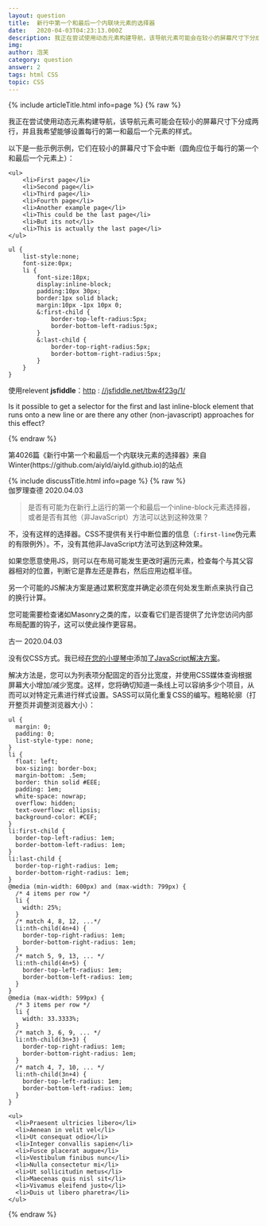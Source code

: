 ```yaml
---
layout: question
title:  新行中第一个和最后一个内联块元素的选择器
date:   2020-04-03T04:23:13.000Z
description: 我正在尝试使用动态元素构建导航，该导航元素可能会在较小的屏幕尺寸下分成两行，并且我希望能够设置每行的第一和最后一个元素的样式。以下是一些示例示例，它们...
img: 
author: 泡芙
category: question
answer: 2
tags: html CSS
topic: CSS
---
```

<div class="article-root">
  <div class="article">
    {% include articleTitle.html info=page %}
    {% raw %}
    <div class="article-content"><p><font style="vertical-align: inherit;"><font style="vertical-align: inherit;">我正在尝试使用动态元素构建导航，该导航元素可能会在较小的屏幕尺寸下分成两行，并且我希望能够设置每行的第一和最后一个元素的样式。</font></font></p>

<p><font style="vertical-align: inherit;"><font style="vertical-align: inherit;">以下是一些示例示例，它们在较小的屏幕尺寸下会中断（圆角应位于每行的第一个和最后一个元素上）：</font></font></p>

<pre><code>&lt;ul&gt;<font></font>
    &lt;li&gt;First page&lt;/li&gt;<font></font>
    &lt;li&gt;Second page&lt;/li&gt;<font></font>
    &lt;li&gt;Third page&lt;/li&gt;<font></font>
    &lt;li&gt;Fourth page&lt;/li&gt;<font></font>
    &lt;li&gt;Another example page&lt;/li&gt;<font></font>
    &lt;li&gt;This could be the last page&lt;/li&gt;<font></font>
    &lt;li&gt;But its not&lt;/li&gt;<font></font>
    &lt;li&gt;This is actually the last page&lt;/li&gt; <font></font>
&lt;/ul&gt;<font></font>
<font></font>
ul {<font></font>
    list-style:none;<font></font>
    font-size:0px;<font></font>
    li {<font></font>
        font-size:18px;<font></font>
        display:inline-block;<font></font>
        padding:10px 30px;<font></font>
        border:1px solid black;<font></font>
        margin:10px -1px 10px 0;<font></font>
        &amp;:first-child {<font></font>
            border-top-left-radius:5px;<font></font>
            border-bottom-left-radius:5px;<font></font>
        }<font></font>
        &amp;:last-child {<font></font>
            border-top-right-radius:5px;<font></font>
            border-bottom-right-radius:5px;<font></font>
        }<font></font>
    }        <font></font>
}<font></font>
</code></pre>

<p><font style="vertical-align: inherit;"><font style="vertical-align: inherit;">使用relevent </font></font><strong><font style="vertical-align: inherit;"><font style="vertical-align: inherit;">jsfiddle</font></font></strong><font style="vertical-align: inherit;"><font style="vertical-align: inherit;">：</font><a href="http://jsfiddle.net/tbw4f23g/1/"><font style="vertical-align: inherit;">http</font></a><font style="vertical-align: inherit;"> : </font></font><a href="http://jsfiddle.net/tbw4f23g/1/"><font style="vertical-align: inherit;"><font style="vertical-align: inherit;">//jsfiddle.net/tbw4f23g/1/</font></font></a></p>

<p>Is it possible to get a selector for the first and last inline-block element that runs onto a new line or are there any other (non-javascript) approaches for this effect?</p></div>
    {% endraw %}
  </div>
  <p class="winter_mark">第4026篇《新行中第一个和最后一个内联块元素的选择器》来自Winter(https://github.com/aiyld/aiyld.github.io)的站点</p>
  <div class="discuss-wrapper">
    {% include discussTitle.html info=page %}
    {% raw %}
    <div class="discuss-item">
        <div class="discuss-parent">
          <div class="discuss-meta">
            <span class="discuss-user">伽罗理查德</span>
            <span class="discuss-time">2020.04.03</span>
          </div>
          <div class="discuss-comment"><blockquote>
  <p><font style="vertical-align: inherit;"><font style="vertical-align: inherit;">是否有可能为在新行上运行的第一个和最后一个inline-block元素选择器，或者是否有其他（非JavaScript）方法可以达到这种效果？</font></font></p>
</blockquote>

<p><font style="vertical-align: inherit;"><font style="vertical-align: inherit;">不，没有这样的选择器。</font><font style="vertical-align: inherit;">CSS不提供有关行中断位置的信息（</font></font><code>:first-line</code><font style="vertical-align: inherit;"><font style="vertical-align: inherit;">伪元素</font><font style="vertical-align: inherit;">的有限例外</font><font style="vertical-align: inherit;">）。</font><font style="vertical-align: inherit;">不，没有其他非JavaScript方法可达到这种效果。</font></font></p>

<p><font style="vertical-align: inherit;"><font style="vertical-align: inherit;">如果您愿意使用JS，则可以在布局可能发生更改时遍历元素，检查每个与其父容器相对的位置，判断它是靠左还是靠右，然后应用边框半径。</font></font></p>

<p><font style="vertical-align: inherit;"><font style="vertical-align: inherit;">另一个可能的JS解决方案是通过累积宽度并确定必须在何处发生断点来执行自己的换行计算。 </font></font></p>

<p><font style="vertical-align: inherit;"><font style="vertical-align: inherit;">您可能需要检查诸如Masonry之类的库，以查看它们是否提供了允许您访问内部布局配置的钩子，这可以使此操作更容易。</font></font></p></div>
        </div></div><div class="discuss-item">
        <div class="discuss-parent">
          <div class="discuss-meta">
            <span class="discuss-user">古一</span>
            <span class="discuss-time">2020.04.03</span>
          </div>
          <div class="discuss-comment"><p><font style="vertical-align: inherit;"><font style="vertical-align: inherit;">没有仅CSS方式。</font><font style="vertical-align: inherit;">我已经</font></font><a href="http://jsfiddle.net/salman/tbw4f23g/3/" rel="noreferrer"><font style="vertical-align: inherit;"><font style="vertical-align: inherit;">在您的小提琴中</font></font></a><font style="vertical-align: inherit;"><font style="vertical-align: inherit;">添加</font><a href="http://jsfiddle.net/salman/tbw4f23g/3/" rel="noreferrer"><font style="vertical-align: inherit;">了JavaScript解决方案</font></a><font style="vertical-align: inherit;">。</font></font></p>

<p><font style="vertical-align: inherit;"><font style="vertical-align: inherit;">解决方法是，您可以为列表项分配固定的百分比宽度，并使用CSS媒体查询根据屏幕大小增加/减少宽度。</font><font style="vertical-align: inherit;">这样，您将确切知道一条线上可以容纳多少个项目，从而可以对特定元素进行样式设置。</font><font style="vertical-align: inherit;">SASS可以简化重复CSS的编写。</font><font style="vertical-align: inherit;">粗略轮廓（打开整页并调整浏览器大小）：</font></font></p>

<p></p><div class="snippet" data-lang="js" data-hide="false">
<div class="snippet-code">
<pre class="snippet-code-css lang-css prettyprint-override"><code>ul {<font></font>
  margin: 0;<font></font>
  padding: 0;<font></font>
  list-style-type: none;<font></font>
}<font></font>
li {<font></font>
  float: left;<font></font>
  box-sizing: border-box;<font></font>
  margin-bottom: .5em;<font></font>
  border: thin solid #EEE;<font></font>
  padding: 1em;<font></font>
  white-space: nowrap;<font></font>
  overflow: hidden;<font></font>
  text-overflow: ellipsis;<font></font>
  background-color: #CEF;<font></font>
}<font></font>
li:first-child {<font></font>
  border-top-left-radius: 1em;<font></font>
  border-bottom-left-radius: 1em;<font></font>
}<font></font>
li:last-child {<font></font>
  border-top-right-radius: 1em;<font></font>
  border-bottom-right-radius: 1em;<font></font>
}<font></font>
@media (min-width: 600px) and (max-width: 799px) {<font></font>
  /* 4 items per row */<font></font>
  li {<font></font>
    width: 25%;<font></font>
  }<font></font>
  /* match 4, 8, 12, ...*/<font></font>
  li:nth-child(4n+4) {<font></font>
    border-top-right-radius: 1em;<font></font>
    border-bottom-right-radius: 1em;<font></font>
  }<font></font>
  /* match 5, 9, 13, ... */<font></font>
  li:nth-child(4n+5) {<font></font>
    border-top-left-radius: 1em;<font></font>
    border-bottom-left-radius: 1em;<font></font>
  }<font></font>
}<font></font>
@media (max-width: 599px) {<font></font>
  /* 3 items per row */<font></font>
  li {<font></font>
    width: 33.3333%;<font></font>
  }<font></font>
  /* match 3, 6, 9, ... */<font></font>
  li:nth-child(3n+3) {<font></font>
    border-top-right-radius: 1em;<font></font>
    border-bottom-right-radius: 1em;<font></font>
  }<font></font>
  /* match 4, 7, 10, ... */<font></font>
  li:nth-child(3n+4) {<font></font>
    border-top-left-radius: 1em;<font></font>
    border-bottom-left-radius: 1em;<font></font>
  }<font></font>
}</code></pre>
<pre class="snippet-code-html lang-html prettyprint-override"><code>&lt;ul&gt;<font></font>
  &lt;li&gt;Praesent ultricies libero&lt;/li&gt;<font></font>
  &lt;li&gt;Aenean in velit vel&lt;/li&gt;<font></font>
  &lt;li&gt;Ut consequat odio&lt;/li&gt;<font></font>
  &lt;li&gt;Integer convallis sapien&lt;/li&gt;<font></font>
  &lt;li&gt;Fusce placerat augue&lt;/li&gt;<font></font>
  &lt;li&gt;Vestibulum finibus nunc&lt;/li&gt;<font></font>
  &lt;li&gt;Nulla consectetur mi&lt;/li&gt;<font></font>
  &lt;li&gt;Ut sollicitudin metus&lt;/li&gt;<font></font>
  &lt;li&gt;Maecenas quis nisl sit&lt;/li&gt;<font></font>
  &lt;li&gt;Vivamus eleifend justo&lt;/li&gt;<font></font>
  &lt;li&gt;Duis ut libero pharetra&lt;/li&gt;<font></font>
&lt;/ul&gt;</code></pre>
</div>
</div>
<p></p></div>
        </div></div>
    {% endraw %}
  </div>
<div>
